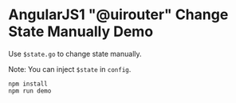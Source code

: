 AngularJS1 "@uirouter" Change State Manually Demo
=================================================

Use `$state.go` to change state manually.

Note: You can inject `$state` in `config`.

```
npm install
npm run demo
```
